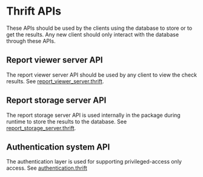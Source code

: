 
# Thrift APIs
These APIs should be used by the clients using the database to store or to get the results. Any new client should only interact with the database through these APIs.

## Report viewer server API
The report viewer server API should be used by any client to view the check results.
See [report_viewer_server.thrift](https://raw.githubusercontent.com/Ericsson/codechecker/master/thrift_api/report_viewer_server.thrift).

## Report storage server API
The report storage server API is used internally in the package during runtime to store the results to the database.
See [report_storage_server.thrift](https://raw.githubusercontent.com/Ericsson/codechecker/master/thrift_api/report_storage_server.thrift).

## Authentication system API
The authentication layer is used for supporting privileged-access only access.
See [authentication.thrift](https://raw.githubusercontent.com/Ericsson/codechecker/master/thrift_api/authentication.thrift)
